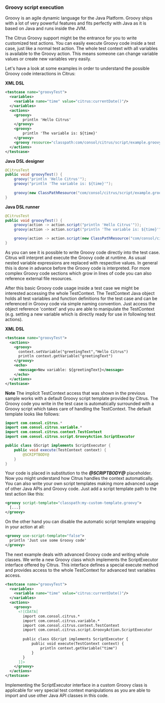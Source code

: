### Groovy script execution

Groovy is an agile dynamic language for the Java Platform. Groovy ships with a lot of very powerful features and fits perfectly with Java as it is based on Java and runs inside the JVM.

The Citrus Groovy support might be the entrance for you to write customized test actions. You can easily execute Groovy code inside a test case, just like a normal test action. The whole test context with all variables is available to the Groovy action. This means someone can change variable values or create new variables very easily.

Let's have a look at some examples in order to understand the possible Groovy code interactions in Citrus:

 **XML DSL** 

```xml
<testcase name="groovyTest">
  <variables>
    <variable name="time" value="citrus:currentDate()"/>
  </variables>
  <actions>
    <groovy>
        println 'Hello Citrus'
    </groovy>
    <groovy>
        println 'The variable is: ${time}'
    </groovy>
    <groovy resource="classpath:com/consol/citrus/script/example.groovy"/>
  </actions>
</testcase>
```

 **Java DSL designer** 

```java
@CitrusTest
public void groovyTest() {
    groovy("println 'Hello Citrus'");
    groovy("println 'The variable is: ${time}'");
    
    groovy(new ClassPathResource("com/consol/citrus/script/example.groovy"));
}
```

 **Java DSL runner** 

```java
@CitrusTest
public void groovyTest() {
    groovy(action -> action.script("println 'Hello Citrus'"));
    groovy(action -> action.script("println 'The variable is: ${time}'"));

    groovy(action -> action.script(new ClassPathResource("com/consol/citrus/script/example.groovy")));
}
```

As you can see it is possible to write Groovy code directly into the test case. Citrus will interpret and execute the Groovy code at runtime. As usual nested variable expressions are replaced with respective values. In general this is done in advance before the Groovy code is interpreted. For more complex Groovy code sections which grow in lines of code you can also reference external file resources.

After this basic Groovy code usage inside a test case we might be interested accessing the whole TestContext. The TestContext Java object holds all test variables and function definitions for the test case and can be referenced in Groovy code via simple naming convention. Just access the object reference 'context' and you are able to manipulate the TestContext (e.g. setting a new variable which is directly ready for use in following test actions).

 **XML DSL** 

```xml
<testcase name="groovyTest">
  <actions>
    <groovy>
      context.setVariable("greetingText","Hello Citrus")
      println context.getVariable("greetingText")
    </groovy>
    <echo>
      <message>New variable: ${greetingText}</message>
    </echo>
  </actions>
</testcase>
```

**Note**
The implicit TestContext access that was shown in the previous sample works with a default Groovy script template provided by Citrus. The Groovy code you write in the test case is automatically surrounded with a Groovy script which takes care of handling the TestContext. The default template looks like follows:

```java
import com.consol.citrus.*
import com.consol.citrus.variable.*
import com.consol.citrus.context.TestContext
import com.consol.citrus.script.GroovyAction.ScriptExecutor

public class GScript implements ScriptExecutor {
    public void execute(TestContext context) {
        @SCRIPTBODY@
    }
}
```

Your code is placed in substitution to the ***@SCRIPTBODY@*** placeholder. Now you might understand how Citrus handles the context automatically. You can also write your own script templates making more advanced usage of other Java APIs and Groovy code. Just add a script template path to the test action like this:

```xml
<groovy script-template="classpath:my-custom-template.groovy">
  [...]
</groovy>
```

On the other hand you can disable the automatic script template wrapping in your action at all:

```xml
<groovy use-script-template="false">
  println 'Just use some Groovy code'
</groovy>
```

The next example deals with advanced Groovy code and writing whole classes. We write a new Groovy class which implements the ScriptExecutor interface offered by Citrus. This interface defines a special execute method and provides access to the whole TestContext for advanced test variables access.

```xml
<testcase name="groovyTest">
  <variables>
    <variable name="time" value="citrus:currentDate()"/>
  </variables>
  <actions>
    <groovy>
      <![CDATA[
        import com.consol.citrus.*
        import com.consol.citrus.variable.*
        import com.consol.citrus.context.TestContext
        import com.consol.citrus.script.GroovyAction.ScriptExecutor
        
        public class GScript implements ScriptExecutor {
            public void execute(TestContext context) {
                println context.getVariable("time")
            }
        }
      ]]>
    </groovy>
  </actions>
</testcase>
```

Implementing the ScriptExecutor interface in a custom Groovy class is applicable for very special test context manipulations as you are able to import and use other Java API classes in this code.

